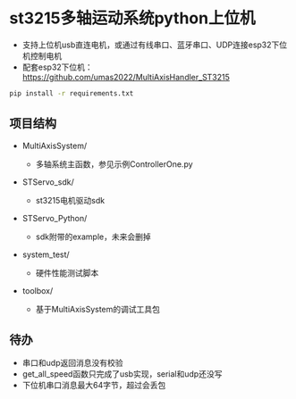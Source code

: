 # st3215多轴运动系统python上位机

- 支持上位机usb直连电机，或通过有线串口、蓝牙串口、UDP连接esp32下位机控制电机
- 配套esp32下位机：https://github.com/umas2022/MultiAxisHandler_ST3215

```bash
pip install -r requirements.txt
```

## 项目结构

- MultiAxisSystem/
  - 多轴系统主函数，参见示例ControllerOne.py

- STServo_sdk/
  - st3215电机驱动sdk

- STServo_Python/
  - sdk附带的example，未来会删掉

- system_test/
  - 硬件性能测试脚本

- toolbox/
  - 基于MultiAxisSystem的调试工具包


## 待办
- 串口和udp返回消息没有校验
- get_all_speed函数只完成了usb实现，serial和udp还没写
- 下位机串口消息最大64字节，超过会丢包